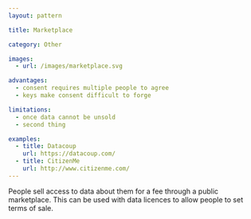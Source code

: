 ```yaml
---
layout: pattern

title: Marketplace

category: Other

images:
  - url: /images/marketplace.svg

advantages:
  - consent requires multiple people to agree
  - keys make consent difficult to forge

limitations:
  - once data cannot be unsold
  - second thing

examples:
  - title: Datacoup
    url: https://datacoup.com/
  - title: CitizenMe
    url: http://www.citizenme.com/
---
```


People sell access to data about them for a fee through a public marketplace. This can be used with data licences to allow people to set terms of sale.
